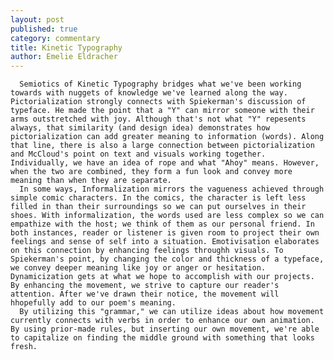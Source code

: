 ```yaml
---
layout: post
published: true
category: commentary
title: Kinetic Typography
author: Emelie Eldracher
---
```

      Semiotics of Kinetic Typography bridges what we've been working towards with nuggets of knowledge we've learned along the way. Pictorialization strongly connects with Spiekerman's discussion of typeface. He made the point that a "Y" can mirror someone with their arms outstretched with joy. Although that's not what "Y" repesents always, that similarity (and design idea) demonstrates how pictorialization can add greater meaning to information (words). Along that line, there is also a large connection between pictorialization and McCloud's point on text and visuals working together. Individually, we have an idea of rope and what "Ahoy" means. However, when the two are combined, they form a fun look and convey more meaning than when they are separate. 
      In some ways, Informalization mirrors the vagueness achieved through simple comic characters. In the comics, the character is left less filled in than their surroundings so we can put ourselves in their shoes. With informalization, the words used are less complex so we can empathize with the host; we think of them as our personal friend. In both instances, reader or listener is given room to project their own feelings and sense of self into a situation. Emotivisation elaborates on this connection by enhancing feelings throughh visuals. To Spiekerman's point, by changing the color and thickness of a typeface, we convey deeper meaning like joy or anger or hesitation. Dynamicization gets at what we hope to accomplish with our projects. By enhancing the movement, we strive to capture our reader's attention. After we've drawn their notice, the movement will hhopefully add to our poem's meaning. 
      By utilizing this "grammar," we can utilize ideas about how movement currently connects with verbs in order to enhance our own animation. By using prior-made rules, but inserting our own movement, we're able to capitalize on finding the middle ground with something that looks fresh. 
